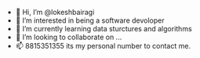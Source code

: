 - 👋 Hi, I’m @lokeshbairagi
- 👀 I’m interested in being a software devoloper
- 🌱 I’m currently learning data sturctures and algorithms
- 💞️ I’m looking to collaborate on ...
- 📫 8815351355 its my personal number to contact me.

<!---
lokeshbairagi/lokeshbairagi is a ✨ special ✨ repository because its `README.md` (this file) appears on your GitHub profile.
You can click the Preview link to take a look at your changes.
--->
